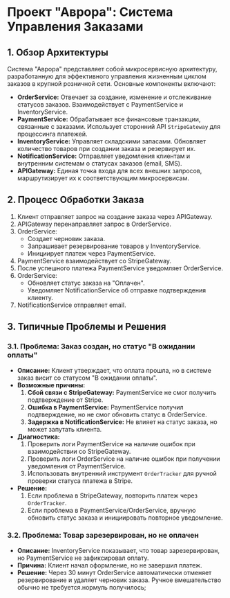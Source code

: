 # Проект "Аврора": Система Управления Заказами

## 1. Обзор Архитектуры

Система "Аврора" представляет собой микросервисную архитектуру, разработанную для эффективного управления жизненным циклом заказов в крупной розничной сети. Основные компоненты включают:

*   **OrderService:** Отвечает за создание, изменение и отслеживание статусов заказов. Взаимодействует с PaymentService и InventoryService.
*   **PaymentService:** Обрабатывает все финансовые транзакции, связанные с заказами. Использует сторонний API `StripeGateway` для процессинга платежей.
*   **InventoryService:** Управляет складскими запасами. Обновляет количество товаров при создании заказа и резервирует их.
*   **NotificationService:** Отправляет уведомления клиентам и внутренним системам о статусах заказов (email, SMS).
*   **APIGateway:** Единая точка входа для всех внешних запросов, маршрутизирует их к соответствующим микросервисам.

## 2. Процесс Обработки Заказа

1.  Клиент отправляет запрос на создание заказа через APIGateway.
2.  APIGateway перенаправляет запрос в OrderService.
3.  OrderService:
    *   Создает черновик заказа.
    *   Запрашивает резервирование товаров у InventoryService.
    *   Инициирует платеж через PaymentService.
4.  PaymentService взаимодействует со StripeGateway.
5.  После успешного платежа PaymentService уведомляет OrderService.
6.  OrderService:
    *   Обновляет статус заказа на "Оплачен".
    *   Уведомляет NotificationService об отправке подтверждения клиенту.
7.  NotificationService отправляет email.

## 3. Типичные Проблемы и Решения

### 3.1. Проблема: Заказ создан, но статус "В ожидании оплаты"

*   **Описание:** Клиент утверждает, что оплата прошла, но в системе заказ висит со статусом "В ожидании оплаты".
*   **Возможные причины:**
    1.  **Сбой связи с StripeGateway:** PaymentService не смог получить подтверждение от Stripe.
    2.  **Ошибка в PaymentService:** PaymentService получил подтверждение, но не смог обновить статус в OrderService.
    3.  **Задержка в NotificationService:** Не влияет на статус заказа, но может запутать клиента.
*   **Диагностика:**
    1.  Проверить логи PaymentService на наличие ошибок при взаимодействии со StripeGateway.
    2.  Проверить логи OrderService на наличие ошибок при получении уведомления от PaymentService.
    3.  Использовать внутренний инструмент `OrderTracker` для ручной проверки статуса платежа в Stripe.
*   **Решение:**
    1.  Если проблема в StripeGateway, повторить платеж через `OrderTracker`.
    2.  Если проблема в PaymentService/OrderService, вручную обновить статус заказа и инициировать повторное уведомление.

### 3.2. Проблема: Товар зарезервирован, но не оплачен

*   **Описание:** InventoryService показывает, что товар зарезервирован, но PaymentService не зафиксировал оплату.
*   **Причина:** Клиент начал оформление, но не завершил платеж.
*   **Решение:** Через 30 минут OrderService автоматически отменяет резервирование и удаляет черновик заказа. Ручное вмешательство обычно не требуется.нормуль получилось;
